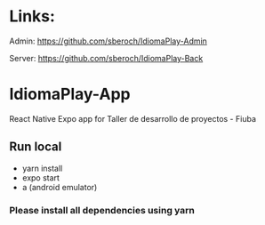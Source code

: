 # Links:
Admin:
https://github.com/sberoch/IdiomaPlay-Admin

Server:
https://github.com/sberoch/IdiomaPlay-Back

# IdiomaPlay-App
React Native Expo app for Taller de desarrollo de proyectos - Fiuba

## Run local
* yarn install
* expo start
* a (android emulator)

### Please install all dependencies using yarn
